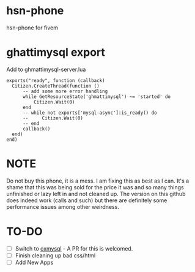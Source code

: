 # hsn-phone
hsn-phone for fivem

# ghattimysql export
Add to ghmattimysql-server.lua
```
exports("ready", function (callback)
  Citizen.CreateThread(function ()
      -- add some more error handling
      while GetResourceState('ghmattimysql') ~= 'started' do
          Citizen.Wait(0)
      end
      -- while not exports['mysql-async']:is_ready() do
      --     Citizen.Wait(0)
      -- end
      callback()
  end)
end)
```
# NOTE
Do not buy this phone, it is a mess. I am fixing this as best as I can. It's a shame that this was being sold for the price it was and so many things unfinished or lazy left in and not cleaned up. The version on this github does indeed work (calls and such) but there are definitely some performance issues among other weirdness.

# TO-DO
- [ ] Switch to [oxmysql](https://github.com/overextended/oxmysql) - A PR for this is welcomed.
- [ ] Finish cleaning up bad css/html
- [ ] Add New Apps
